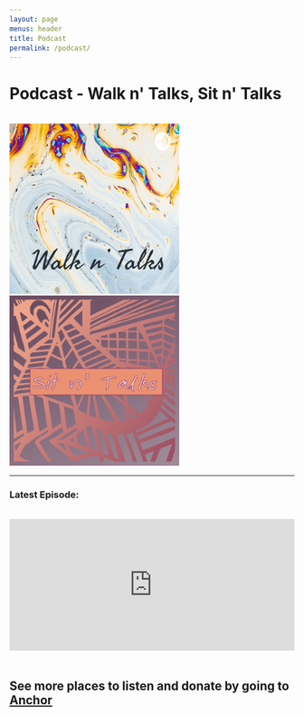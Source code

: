 ```yaml
---
layout: page
menus: header
title: Podcast
permalink: /podcast/
---
```


<h1 class="text-center"> Podcast - Walk n' Talks, Sit n' Talks </h1>
<br/>
 <div class="container">
   <img src="/assets/img/walkntalks.jpg"  width="300" height="300" >
   <img src="/assets/img/sitntalks.png" width="300" height="300">
   </div>
<hr />
<h3>Latest Episode:</h3>
<br/>
<body>
   <div class="container">
   <iframe src="https://open.spotify.com/embed-podcast/show/5yf5PMdA8cGarPDN3Z7EVN" width="100%" height="232" frameborder="0" allowtransparency="true" allow="encrypted-media"></iframe>
   <div id="results"></div>
   </div>

<br/>

<h2 class="text-center"> See more places to listen and donate by going to <a href="https://anchor.fm/yudi-ko"> Anchor 


